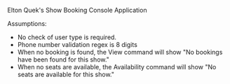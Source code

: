 Elton Quek's Show Booking Console Application


Assumptions:
- No check of user type is required.
- Phone number validation regex is 8 digits
- When no booking is found, the View command will show "No bookings have been found for this show."
- When no seats are available, the Availability command will show "No seats are available for this show."
